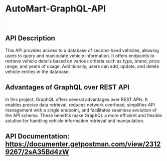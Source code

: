 ﻿# AutoMart-GraphQL-API
.
## API Description

This API provides access to a database of second-hand vehicles, allowing users to query and manipulate vehicle information. It offers endpoints to retrieve vehicle details based on various criteria such as type, brand, price range, and years of usage. Additionally, users can add, update, and delete vehicle entries in the database.

## Advantages of GraphQL over REST API

In this project, GraphQL offers several advantages over REST APIs. It enables precise data retrieval, reduces network overhead, simplifies API management with a single endpoint, and facilitates seamless evolution of the API schema. These benefits make GraphQL a more efficient and flexible solution for handling vehicle information retrieval and manipulation.


## API Documentation: https://documenter.getpostman.com/view/23129267/2sA35Bd4zW
